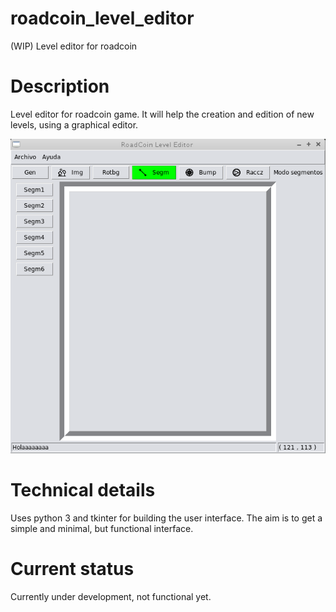 # roadcoin_level_editor
(WIP) Level editor for roadcoin

# Description

Level editor for roadcoin game. It will help the creation and edition of new levels, using a graphical editor.

![Screenshot_001](/images/screenshots/screenshot_001.png)

# Technical details

Uses python 3 and tkinter for building the user interface. The aim is to get a simple and minimal, but functional interface.

# Current status

Currently under development, not functional yet.
